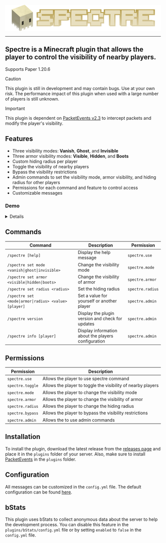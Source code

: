 <center>
  
![Spectre](/.github/logo.png)

</center>

----

## Spectre is a Minecraft plugin that allows the player to control the visibility of nearby players.

Supports Paper 1.20.6

> [!CAUTION]
> This plugin is still in development and may contain bugs. Use at your own risk. The performance impact of this plugin when used with a large number of players is still unknown.

> [!IMPORTANT]
> This plugin is dependent on [PacketEvents v2.3](https://github.com/retrooper/packetevents/releases/tag/v2.3.0) to intercept packets and modify the player's visibility.


## Features
- Three visibility modes: **Vanish**, **Ghost**, and **Invisible**
- Three armor visibility modes: **Visible**, **Hidden**, and **Boots**
- Custom hiding radius per player
- Toggle the visibility of nearby players
- Bypass the visibility restrictions
- Admin commands to set the visibility mode, armor visibility, and hiding radius for other players
- Permissions for each command and feature to control access
- Customizable messages


### Demo
<details>

> Visibility mode: **Ghost**, Armor: **Boots**

![](/.github/1.webp)

> Visibility mode: **Ghost**, Armor: **Visible**

![](/.github/2.webp)

> Visibility mode: **Ghost**, Armor: **Hidden**

![](/.github/3.webp)

> Visibility mode: **Invisible**, Armor: **Boots**

![](/.github/4.webp)

</details>


## Commands

| Command | Description | Permission |
| --- | --- | --- |
| `/spectre [help]` | Display the help message | `spectre.use` |
| `/spectre set mode <vanish\|ghost\|invisible>` | Change the visibility mode | `spectre.mode` |
| `/spectre set armor <visible\|hidden\|boots>` | Change the visibility of armor | `spectre.armor` |
| `/spectre set radius <radius>` | Set the hiding radius | `spectre.radius` |
| `/spectre set <mode\|armor\|radius> <value> [player]` | Set a value for yourself or another player | `spectre.admin` |
| `/spectre version` | Display the plugin version and check for updates | `spectre.admin` |
| `/spectre info [player]` | Display information about the players configuration | `spectre.admin` |



## Permissions

| Permission | Description |
| --- | --- |
| `spectre.use` | Allows the player to use spectre command |
| `spectre.toggle` | Allows the player to toggle the visibility of nearby players |
| `spectre.mode` | Allows the player to change the visibility mode |
| `spectre.armor` | Allows the player to change the visibility of armor |
| `spectre.radius` | Allows the player to change the hiding radius |
| `spectre.bypass` | Allows the player to bypass the visibility restrictions |
| `spectre.admin` | Allows the to use admin commands |

## Installation
To install the plugin, download the latest release from the [releases page](https://github.com/dsadriel/spectre/releases) and place it in the `plugins` folder of your server. Also, make sure to install [PacketEvents](https://github.com/retrooper/packetevents/releases) in the `plugins` folder.

## Configuration

All messages can be customized in the `config.yml` file.  The default configuration can be found [here](/src/main/resources/config.yml).

## bStats
This plugin uses bStats to collect anonymous data about the server to help the development process. You can disable this feature in the `plugins/bStats/config.yml` file or by setting `enabled` to `false` in the `config.yml` file.